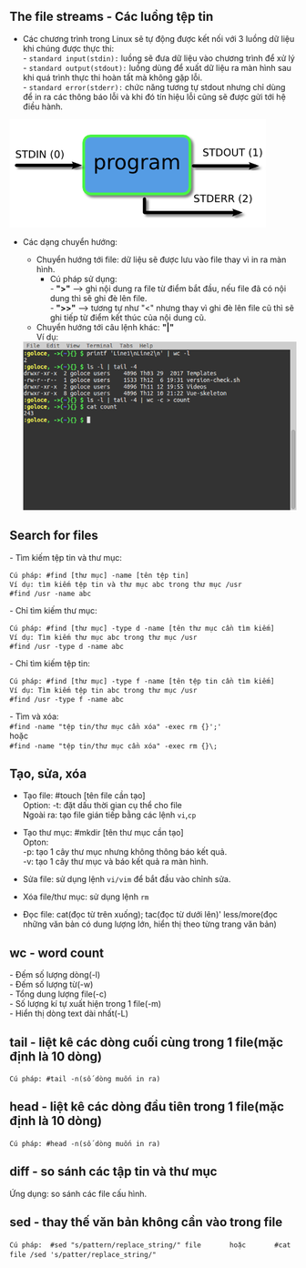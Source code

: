 ## The file streams - Các luồng tệp tin   
- Các chương trình trong Linux sẽ tự động được kết nối với 3 luồng dữ liệu khi chúng được thực thi:   
\- `standard input(stdin):` luồng sẽ đưa dữ liệu vào chương trình để xử lý  
\- `standard output(stdout):` luồng dùng để xuất dữ liệu ra màn hình sau khi quá trình thực thi hoàn tất mà không gặp lỗi.   
\- `standard error(stderr):` chức năng tương tự stdout nhưng chỉ dùng để in ra các thông báo lỗi và khi đó tín hiệu lỗi cũng sẽ được gửi tới hệ điều hành.  

<img src ="../../images/25 bai linux/st.png">  
 
- Các dạng chuyển hướng:   
  - Chuyển hướng tới file: dữ liệu sẽ được lưu vào file thay vì in ra màn hình. 
    - Cú pháp sử dụng:  
    \- **">"** --> ghi nội dung ra file từ điểm bắt đầu, nếu file đã có nội dung thì sẽ ghi đè lên file.  
    \- **">>"** --> tương tự như "<" nhưng thay vì ghi đè lên file cũ thì sẽ ghi tiếp từ điểm kết thúc của nội dung cũ.   
  - Chuyển hướng tới câu lệnh khác: **"|"**  
  Ví dụ:  

  <img src ="../../images/25 bai linux/chuyenhuongtoicaulenhkhac.png">  

## Search for files  
\- Tìm kiếm tệp tin và thư mục:  
```
Cú pháp: #find [thư mục] -name [tên tệp tin]
Ví dụ: tìm kiếm tệp tin và thư mục abc trong thư mục /usr  
#find /usr -name abc  
```  

\- Chỉ tìm kiếm thư mục:  
```  
Cú pháp: #find [thư mục] -type d -name [tên thư mục cần tìm kiếm]  
Ví dụ: Tìm kiếm thư mục abc trong thư mục /usr  
#find /usr -type d -name abc  
```    


\- Chỉ tìm kiếm tệp tin:  
```  
Cú pháp: #find [thư mục] -type f -name [tên tệp tin cần tìm kiếm]  
Ví dụ: Tìm kiếm tệp tin abc trong thư mục /usr  
#find /usr -type f -name abc  
```  

\- Tìm và xóa:  
`#find -name "tệp tin/thư mục cần xóa" -exec rm {}';' `   
hoặc     
`#find -name "tệp tin/thư mục cần xóa" -exec rm {}\;`

## Tạo, sửa, xóa  
- Tạo file: #touch [tên file cần tạo]  
   Option: -t: đặt dấu thời gian cụ thể cho file  
   Ngoài ra: tạo file gián tiếp bằng các lệnh `vi`,`cp` 

- Tạo thư mục: #mkdir [tên thư mục cần tạo]  
   Opton:   
     -p: tạo 1 cây thư mục nhưng không thông báo kết quả.  
     -v: tạo 1 cây thư mục và báo kết quả ra màn hình.

- Sửa file: sử dụng lệnh `vi/vim` để bắt đầu vào chỉnh sửa.   
- Xóa file/thư mục: sử dụng lệnh `rm`  
- Đọc file: cat(đọc từ trên xuống); tac(đọc từ dưới lên)' less/more(đọc những văn bản có dung lượng lớn, hiển thị theo từng trang văn bản)  

## wc - word count  
\- Đếm số lượng dòng(-l)  
\- Đếm số lượng từ(-w)  
\- Tổng dung lượng file(-c)  
\- Số lượng kí tự xuất hiện trong 1 file(-m)  
\- Hiển thị dòng text dài nhất(-L)  

## tail - liệt kê các dòng cuối cùng trong 1 file(mặc định là 10 dòng)  
`Cú pháp: #tail -n(số dòng muốn in ra)`  

## head - liệt kê các dòng đầu tiên trong 1 file(mặc định là 10 dòng)  
`Cú pháp: #head -n(số dòng muốn in ra)`  

##  diff - so sánh các tập tin và thư mục  
Ứng dụng: so sánh các file cấu hình.  

## sed - thay thế văn bản không cần vào trong file  
` Cú pháp: 
   #sed "s/pattern/replace_string/" file      
hoặc      
   #cat file /sed 's/patter/replace_string/" `